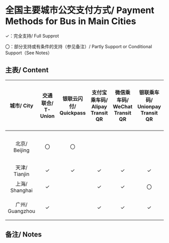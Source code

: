 # 全国主要城市公交支付方式/ Payment Methods for Bus in Main Cities

✓：完全支持/ Full Supprot

〇：部分支持或有条件的支持（参见备注）/ Partly Support or Conditional Support（See Notes）

## 主表/ Content
| 城市/ City | 交通联合/ T-Union | 银联云闪付/ Quickpass | 支付宝乘车码/ Alipay Transit QR | 微信乘车码/ WeChat Transit QR | 银联乘车码/ Unionpay Transit QR | 银联付款码/ Unionpay Payment QR | 官方应用乘车码/ Transit QR of Official Apps | 其他指定应用/ Additional Apps |
| :-: | :-: | :-: | :-: | :-: | :-: | :-: | :-: | :-: |
| 北京/ Beijing | 〇 | 〇 | | | | | 北京公交、北京一卡通 | 亿通行 |
| 天津/ Tianjin | ✓ | ✓ | ✓ | ✓ | ✓ | | | |
| 上海/ Shanghai | ✓ | | ✓ | ✓ | 〇 | | 上海一卡通 | |
| 广州/ Guangzhou | ✓ | | ✓ | ✓ | ✓ | | 羊城通、岭南通 | |

## 备注/ Notes
